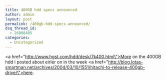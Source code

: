 ```yaml
---
title: 400GB hdd specs announced
author: admin
layout: post
permalink: /400gb-hdd-specs-announced/
dsq_thread_id:
  - 26008405
categories:
  - Uncategorized
---
```

<a href=\"http://www.hgst.com/hdd/desk/7k400.html\">More on the 400GB hdd</a> i posted about eirler on in the week <a href=\"http://blog.lotas-smartman.net/archives/2004/03/10/1551/hitachi-to-release-400gb-drive/\">here. </a>